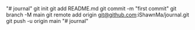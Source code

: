 "# journal"  git init git add README.md git commit -m "first commit" git branch -M main git remote add origin git@github.com:iShawnMa/journal.git git push -u origin main
"# journal" 

